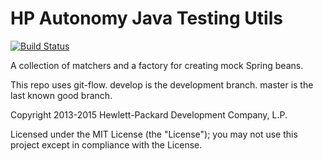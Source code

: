 # HP Autonomy Java Testing Utils #

[![Build Status](https://travis-ci.org/hpautonomy/java-testing-utils.svg?branch=master)](https://travis-ci.org/hpautonomy/java-testing-utils)

A collection of matchers and a factory for creating mock Spring beans.

This repo uses git-flow. develop is the development branch. master is the last known good branch.

Copyright 2013-2015 Hewlett-Packard Development Company, L.P.

Licensed under the MIT License (the "License"); you may not use this project except in compliance with the License.
